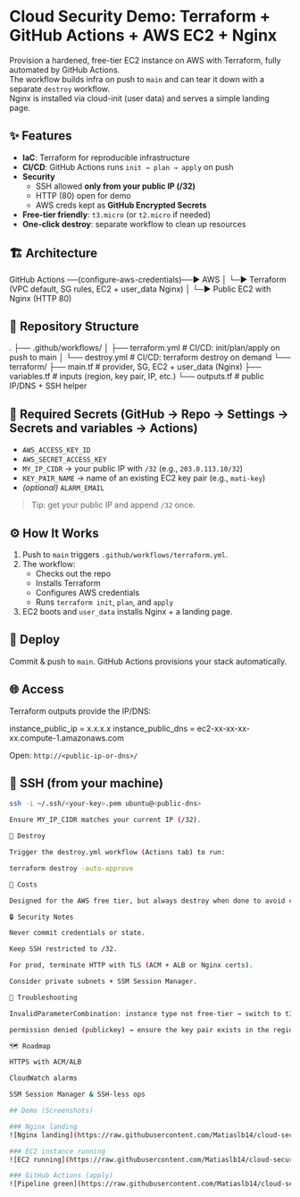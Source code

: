 # Cloud Security Demo: Terraform + GitHub Actions + AWS EC2 + Nginx

Provision a hardened, free-tier EC2 instance on AWS with Terraform, fully automated by GitHub Actions.  
The workflow builds infra on push to `main` and can tear it down with a separate `destroy` workflow.  
Nginx is installed via cloud-init (user data) and serves a simple landing page.

## ✨ Features
- **IaC**: Terraform for reproducible infrastructure
- **CI/CD**: GitHub Actions runs `init → plan → apply` on push
- **Security**
  - SSH allowed **only from your public IP (/32)**
  - HTTP (80) open for demo
  - AWS creds kept as **GitHub Encrypted Secrets**
- **Free-tier friendly**: `t3.micro` (or `t2.micro` if needed)
- **One-click destroy**: separate workflow to clean up resources

## 🏗️ Architecture
GitHub Actions ──(configure-aws-credentials)──► AWS
│
└─► Terraform (VPC default, SG rules, EC2 + user_data Nginx)
│
└─► Public EC2 with Nginx (HTTP 80)

## 📁 Repository Structure
.
├── .github/workflows/
│ ├── terraform.yml # CI/CD: init/plan/apply on push to main
│ └── destroy.yml # CI/CD: terraform destroy on demand
└── terraform/
├── main.tf # provider, SG, EC2 + user_data (Nginx)
├── variables.tf # inputs (region, key pair, IP, etc.)
└── outputs.tf # public IP/DNS + SSH helper

## 🔐 Required Secrets (GitHub → Repo → Settings → Secrets and variables → Actions)
- `AWS_ACCESS_KEY_ID`
- `AWS_SECRET_ACCESS_KEY`
- `MY_IP_CIDR` → your public IP with `/32` (e.g., `203.0.113.10/32`)
- `KEY_PAIR_NAME` → name of an existing EC2 key pair (e.g., `mati-key`)
- *(optional)* `ALARM_EMAIL`

> Tip: get your public IP and append `/32` once.

## ⚙️ How It Works
1. Push to `main` triggers `.github/workflows/terraform.yml`.
2. The workflow:
   - Checks out the repo
   - Installs Terraform
   - Configures AWS credentials
   - Runs `terraform init`, `plan`, and `apply`
3. EC2 boots and `user_data` installs Nginx + a landing page.

## 🚀 Deploy
Commit & push to `main`. GitHub Actions provisions your stack automatically.

## 🌐 Access
Terraform outputs provide the IP/DNS:

instance_public_ip = x.x.x.x
instance_public_dns = ec2-xx-xx-xx-xx.compute-1.amazonaws.com

Open: `http://<public-ip-or-dns>/`

## 🔑 SSH (from your machine)
```bash
ssh -i ~/.ssh/<your-key>.pem ubuntu@<public-dns>

Ensure MY_IP_CIDR matches your current IP (/32).

🧹 Destroy

Trigger the destroy.yml workflow (Actions tab) to run:

terraform destroy -auto-approve

💸 Costs

Designed for the AWS free tier, but always destroy when done to avoid charges.

🔒 Security Notes

Never commit credentials or state.

Keep SSH restricted to /32.

For prod, terminate HTTP with TLS (ACM + ALB or Nginx certs).

Consider private subnets + SSM Session Manager.

🧰 Troubleshooting

InvalidParameterCombination: instance type not free-tier → switch to t3.micro/t2.micro.

permission denied (publickey) → ensure the key pair exists in the region and you use the matching .pem.

🗺️ Roadmap

HTTPS with ACM/ALB

CloudWatch alarms

SSM Session Manager & SSH-less ops

## Demo (Screenshots)

### Nginx landing
![Nginx landing](https://raw.githubusercontent.com/Matiaslb14/cloud-security-pipeline/main/docs/images/nginx-landing.png)

### EC2 instance running
![EC2 running](https://raw.githubusercontent.com/Matiaslb14/cloud-security-pipeline/main/docs/images/ec2-running.png)

### GitHub Actions (apply)
![Pipeline green](https://raw.githubusercontent.com/Matiaslb14/cloud-security-pipeline/main/docs/images/actions-apply-green.png)
